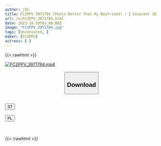 ```yaml
---
author: j91
title: FC2PPV 3971784 [Feels Better Than My Boyfriend! ! 】Innocent JD Loves Sex With Middle-Aged Men ☆ Completely Collapses In The Uterus Due To Dirty Talk And Training! ! Please Don’t Let Your Boyfriend Find Out
url: /v/FC2PPV_3971784.html
date: 2023-10-30T01:00:00Z
image: "FC2PPV_3971784.jpg"
tags: [Uncensored, ]
maker: [FC2PPV]
actress: [ ]
---
```



{{< rawhtml >}}

<div class="video" data-videoid="G23Jzq691OU1MJk">
    <a href="javascript:;">
        <img src="https://my.j91.asia/v/FC2PPV_3971784.jpg" width="WIDTH" height="HEIGHT" alt="FC2PPV_3971784.mp4" loading="lazy">
    </a>
</div>

<script type="text/javascript" src="https://j91.asia/asset/on-demand-st.js"></script>

<br>
  <link rel="stylesheet" href="https://j91.asia/asset/bs5.css">
  
  <center>
  <button class="btn btn-primary" type="button" data-bs-toggle="collapse" data-bs-target=".multi-collapse" aria-expanded="false" aria-controls="multiCollapseExample1 multiCollapseExample2"><h2>Download</h2></button></center>
</p>
<div class="row">
  <div class="col">
    <div class="collapse multi-collapse" id="multiCollapseExample1">
      <div class="card card-body">
	      	      <br>
<div class="buttons">  
<a href="https://streamtape.to/v/G23Jzq691OU1MJk"><button class="btn-hover color-3"><i class="fa fa-download"></i> ST</button></a></div>
    </div>
  </div>
</div>
  <div class="col">
    <div class="collapse multi-collapse" id="multiCollapseExample2">
      <div class="card card-body">
	      <br>
<div class="buttons">
    <a href="https://filelions.online/f/kqx4ihy9mu5k"><button class="btn-hover color-9"><i class="fa fa-download"></i> FL</button></a></div>
<br><br>
      </div>
    </div>
  </div>
</div>

{{< /rawhtml >}}